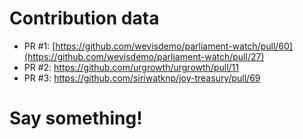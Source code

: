 # Contribution data

- PR #1: [https://github.com/wevisdemo/parliament-watch/pull/60](https://github.com/wevisdemo/parliament-watch/pull/27)
- PR #2: https://github.com/urgrowth/urgrowth/pull/11
- PR #3: https://github.com/siriwatknp/joy-treasury/pull/69

# Say something!
